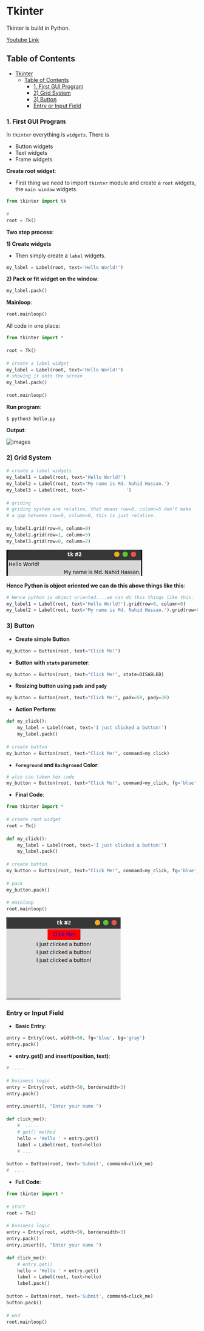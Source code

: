 # Tkinter

Tkinter is build in Python.

[Youtube Link](https://youtu.be/yQSEXcf6s2I?list=PLCC34OHNcOtoC6GglhF3ncJ5rLwQrLGnV)

## Table of Contents

- [Tkinter](#tkinter)
  - [Table of Contents](#table-of-contents)
    - [1. First GUI Program](#1-first-gui-program)
    - [2) Grid System](#2-grid-system)
    - [3) Button](#3-button)
    - [Entry or Input Field](#entry-or-input-field)

### 1. First GUI Program

In `tkinter` everything is `widgets`. There is 

- Button widgets
- Text widgets
- Frame widgets

**Create root widget**:

- First thing we need to import `tkinter` module and create a `root` widgets, the `main window` widgets.

```py
from tkinter import tk

# 
root = Tk()
```

**Two step process**:

**1) Create widgets**

- Then simply create a `label` widgets.

```py
my_label = Label(root, text='Hello World!')
```

**2) Pack or fit widget on the window**:


```py
my_label.pack()
```

**Mainloop**:

```py
root.mainloop()
```

All code in one place:

```py
from tkinter import *

root = Tk()

# create a label widget
my_label = Label(root, text='Hello World!')
# showing it onto the screen
my_label.pack()

root.mainloop()
```

**Run program**:

```console
$ python3 hello.py
```

**Output**:

![images](https://i.imgur.com/GwXUBs6.png)

### 2) Grid System

```py
# create a label widgets
my_label1 = Label(root, text='Hello World!')
my_label2 = Label(root, text='My name is Md. Nahid Hassan.')
my_label3 = Label(root, text='              ')

# griding
# griding system are relative, that means row=0, column=5 don't make 
# a gap between row=0, column=0, this is just relative.

my_label1.grid(row=0, column=0)
my_label2.grid(row=1, column=5)
my_label3.grid(row=0, column=2)
```

![images](images/1.png)

**Hence Python is object oriented we can do this above things like this**:

```py
# Hence python is object oriented....we can do this things like this.
my_label1 = Label(root, text='Hello World!').grid(row=0, column=0)
my_label2 = Label(root, text='My name is Md. Nahid Hassan.').grid(row=0, column=1)
```

### 3) Button

- **Create simple Button**

```py
my_button = Button(root, text="Click Me!")
```

- **Button with `state` parameter**:

```py
my_button = Button(root, text="Click Me!", state=DISABLED)
```

- **Resizing button using `padx` and `pady`**

```py
my_button = Button(root, text="Click Me!", padx=50, pady=30)
```

- **Action Perform**:

```py
def my_click():
    my_label = Label(root, text='I just clicked a button!')
    my_label.pack()

# create button
my_button = Button(root, text="Click Me!", command=my_click)
```

- **`Foreground` and `Background` Color**:


```py
# also can taken hex code
my_button = Button(root, text="Click Me!", command=my_click, fg='blue', bg='red')
```

- **Final Code**:

```py
from tkinter import *

# create root widget
root = Tk()

def my_click():
    my_label = Label(root, text='I just clicked a button!')
    my_label.pack()

# create button
my_button = Button(root, text="Click Me!", command=my_click, fg='blue', bg='red')

# pack
my_button.pack()

# mainloop
root.mainloop()
```

![images](images/2.png)

### Entry or Input Field

- **Basic Entry**:

```py
entry = Entry(root, width=50, fg='blue', bg='gray')
entry.pack()
```

- **entry.get() and insert(position, text)**:

```py
# .....

# business logic
entry = Entry(root, width=50, borderwidth=3)
entry.pack()

entry.insert(0, "Enter your name ")

def click_me():
    #  .....
    # get() method
    hello = 'Hello ' + entry.get()
    label = Label(root, text=hello)
    # ....

button = Button(root, text='Submit', command=click_me)
#  ....
```

- **Full Code**:

```py
from tkinter import *

# start
root = Tk()

# business logic
entry = Entry(root, width=50, borderwidth=3)
entry.pack()
entry.insert(0, "Enter your name ")

def click_me():
    # entry.get()
    hello = 'Hello ' + entry.get()
    label = Label(root, text=hello)
    label.pack()

button = Button(root, text='Submit', command=click_me)
button.pack()

# end
root.mainloop()
```

